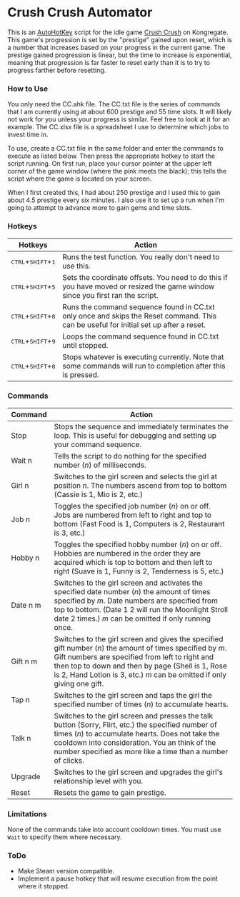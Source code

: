 # Crush Crush Automator

This is an [AutoHotKey](https://www.autohotkey.com/) script for the idle game [Crush Crush](http://www.kongregate.com/games/SadPandaStudios/crush-crush) on Kongregate. This game's progression is set by the "prestige" gained upon reset, which is a number that increases based on your progress in the current game. The prestige gained progression is linear, but the time to increase is exponential, meaning that progression is far faster to reset early than it is to try to progress farther before resetting.

### How to Use
You only need the CC.ahk file.
The CC.txt file is the series of commands that I am currently using at about 600 prestige and 55 time slots. It will likely not work for you unless your progress is similar. Feel free to look at it for an example.
The CC.xlsx file is a spreadsheet I use to determine which jobs to invest time in.

To use, create a CC.txt file in the same folder and enter the commands to execute as listed below. Then press the appropriate hotkey to start the script running. On first run, place your cursor pointer at the upper left corner of the game window (where the pink meets the black); this tells the script where the game is located on your screen.

When I first created this, I had about 250 prestige and I used this to gain about 4.5 prestige every six minutes. I also use it to set up a run when I'm going to attempt to advance more to gain gems and time slots.

### Hotkeys
Hotkeys | Action
------- | ------
<nobr><kbd>CTRL</kbd>+<kbd>SHIFT</kbd>+<kbd>1</kbd></nobr> | Runs the test function. You really don't need to use this.
<nobr><kbd>CTRL</kbd>+<kbd>SHIFT</kbd>+<kbd>5</kbd></nobr> | Sets the coordinate offsets. You need to do this if you have moved or resized the game window since you first ran the script.
<nobr><kbd>CTRL</kbd>+<kbd>SHIFT</kbd>+<kbd>8</kbd></nobr> | Runs the command sequence found in CC.txt only once and skips the Reset command. This can be useful for initial set up after a reset.
<nobr><kbd>CTRL</kbd>+<kbd>SHIFT</kbd>+<kbd>9</kbd></nobr> | Loops the command sequence found in CC.txt until stopped.
<nobr><kbd>CTRL</kbd>+<kbd>SHIFT</kbd>+<kbd>0</kbd></nobr> | Stops whatever is executing currently. Note that some commands will run to completion after this is pressed.

### Commands
Command  | Action
-------  | ------
<nobr>Stop</nobr>     | Stops the sequence and immediately terminates the loop. This is useful for debugging and setting up your command sequence.
<nobr>Wait n</nobr>   | Tells the script to do nothing for the specified number (*n*) of milliseconds.
<nobr>Girl n</nobr>   | Switches to the girl screen and selects the girl at position *n*. The numbers ascend from top to bottom (Cassie is 1, Mio is 2, etc.)
<nobr>Job n</nobr>    | Toggles the specified job number (*n*) on or off. Jobs are numbered from left to right and top to bottom (Fast Food is 1, Computers is 2, Restaurant is 3, etc.)
<nobr>Hobby n</nobr>  | Toggles the specified hobby number (*n*) on or off. Hobbies are numbered in the order they are acquired which is top to bottom and then left to right (Suave is 1, Funny is 2, Tenderness is 5, etc.)
<nobr>Date n m</nobr> | Switches to the girl screen and activates the specified date number (*n*) the amount of times specified by *m*. Date numbers are specified from top to bottom. (Date 1 2 will run the Moonlight Stroll date 2 times.) *m* can be omitted if only running once.
<nobr>Gift n m</nobr> | Switches to the girl screen and gives the specified gift number (*n*) the amount of times specified by *m*. Gift numbers are specified from left to right and then top to down and then by page (Shell is 1, Rose is 2, Hand Lotion is 3, etc.) *m* can be omitted if only giving one gift.
<nobr>Tap n</nobr>    | Switches to the girl screen and taps the girl the specified number of times (*n*) to accumulate hearts.
<nobr>Talk n</nobr>   | Switches to the girl screen and presses the talk button (Sorry, Flirt, etc.) the specified number of times (*n*) to accumulate hearts. Does not take the cooldown into consideration. You an think of the number specified as more like a time than a number of clicks.
<nobr>Upgrade</nobr>  | Switches to the girl screen and upgrades the girl's relationship level with you.
<nobr>Reset</nobr>    | Resets the game to gain prestige.

### Limitations
None of the commands take into account cooldown times. You must use `Wait` to specify them where necessary.

### ToDo
- Make Steam version compatible.
- Implement a pause hotkey that will resume execution from the point where it stopped.
